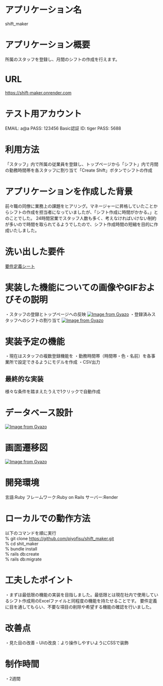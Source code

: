 # アプリケーション名
shift_maker
# アプリケーション概要
所属のスタッフを登録し、月間のシフトの作成を行えます。
# URL
https://shift-maker.onrender.com
# テスト用アカウント
EMAIL: a@a
PASS: 123456
Basic認証
ID: tiger
PASS: 5688
# 利用方法
「スタッフ」内で所属の従業員を登録し、トップページから「シフト」内で月間の勤務時間帯を各スタッフに割り当て「Create Shift」ボタンでシフトの作成
# アプリケーションを作成した背景
前々職の同僚に業務上の課題をヒアリング。マネージャーに昇格していたことからシフトの作成を担当者になっていましたが、「シフト作成に時間がかかる。」とのことでした。
24時間営業でスタッフ人数も多く、考えなければいけない制約が多いので時間を取られてるようでしたので、シフト作成時間の短縮を目的に作成いたしました。
# 洗い出した要件
[要件定義シート](https://docs.google.com/spreadsheets/d/165YKaxsnzBE4d8mGFGmqllZdt0CGPw0eQhtEMuGVWF0/edit?gid=1094606676#gid=1094606676)
# 実装した機能についての画像やGIFおよびその説明
・スタッフの登録とトップページへの反映
[![Image from Gyazo](https://i.gyazo.com/de36c131b70fd66b49ccd9ef8d95b01b.gif)](https://gyazo.com/de36c131b70fd66b49ccd9ef8d95b01b)
・登録済みスタッフへのシフトの割り当て
[![Image from Gyazo](https://i.gyazo.com/e4dca53e416f3447946d46732ce0ead9.gif)](https://gyazo.com/e4dca53e416f3447946d46732ce0ead9)
# 実装予定の機能
・現在はスタッフの複数登録機能を
・勤務時間帯（時間帯・色・名前）を各事業所で設定できるようにモデルを作成
・CSV出力
## 最終的な実装
様々な条件を踏まえたうえで1クリックで自動作成
# データベース設計
[![Image from Gyazo](https://i.gyazo.com/fd3e68823c04a891b41859c1ada988ed.png)](https://gyazo.com/fd3e68823c04a891b41859c1ada988ed)
# 画面遷移図
[![Image from Gyazo](https://i.gyazo.com/ad0d993f60ce6639d075ef341886b6b8.png)](https://gyazo.com/ad0d993f60ce6639d075ef341886b6b8)
# 開発環境
言語:Ruby
フレームワーク:Ruby on Rails
サーバー:Render
# ローカルでの動作方法
以下のコマンドを順に実行  
% git clone https://github.com/piyofisu/shift_maker.git  
% cd shit_maker  
% bundle install  
% rails db:create  
% rails db:migrate
# 工夫したポイント
・まずは最低限の機能の実装を目指しました。最低限とは現在社内で使用しているシフト作成用のExcelファイルと同程度の機能を持たせることです。
要件定義に目を通してもらい、不要な項目の削除や希望する機能の確認を行いました。
# 改善点
・見た目の改善・UIの改良：より操作しやすいようにCSSで装飾
# 制作時間
・2週間